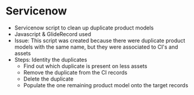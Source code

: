 # Servicenow
 - Servicenow script to clean up duplicate product models
 - Javascript & GlideRecord used
 - Issue: This script was created because there were duplicate product models with the same name, but they were associated to CI's and assets
 - Steps: Identity the duplicates
     - Find out which duplicate is present on less assets
     - Remove the duplicate from the CI records
     - Delete the duplicate
     - Populate the one remaining product model onto the target records
